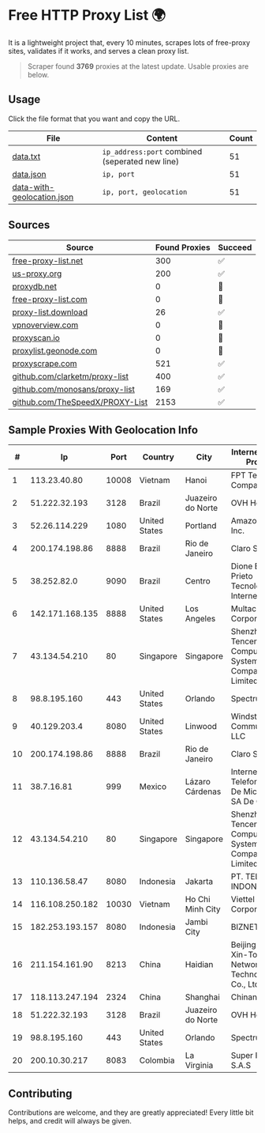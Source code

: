 
# Free HTTP Proxy List 🌍

It is a lightweight project that, every 10 minutes, scrapes lots of free-proxy sites, validates if it works, and serves a clean proxy list.


> Scraper found **3769** proxies at the latest update. Usable proxies are below.

## Usage

Click the file format that you want and copy the URL.


|File|Content|Count|
|----|-------|-----|
|[data.txt](https://raw.githubusercontent.com/themiralay/Proxy-List-World/master/data.txt)|`ip_address:port` combined (seperated new line)|51|
|[data.json](https://raw.githubusercontent.com/themiralay/Proxy-List-World/master/data.json)|`ip, port`|51|
|[data-with-geolocation.json](https://raw.githubusercontent.com/themiralay/Proxy-List-World/master/data-with-geolocation.json)|`ip, port, geolocation`|51|

## Sources

|Source|Found Proxies|Succeed|
|------|-------------|-------|
|[free-proxy-list.net](https://free-proxy-list.net)|300|✅|
|[us-proxy.org](https://www.us-proxy.org)|200|✅|
|[proxydb.net](http://proxydb.net)|0|🚫|
|[free-proxy-list.com](https://free-proxy-list.com/?page=&port=&type%5B%5D=http&type%5B%5D=https&up_time=0&search=Search)|0|🚫|
|[proxy-list.download](https://www.proxy-list.download/HTTP)|26|✅|
|[vpnoverview.com](https://vpnoverview.com/privacy/anonymous-browsing/free-proxy-servers)|0|🚫|
|[proxyscan.io](https://www.proxyscan.io)|0|🚫|
|[proxylist.geonode.com](https://proxylist.geonode.com/api/proxy-list?limit=300&page=1&sort_by=lastChecked&sort_type=desc&protocols=http,https)|0|🚫|
|[proxyscrape.com](https://api.proxyscrape.com/v2/?request=displayproxies&protocol=http&timeout=10000&country=all&ssl=all&anonymity=all)|521|✅|
|[github.com/clarketm/proxy-list](https://raw.githubusercontent.com/clarketm/proxy-list/master/proxy-list-raw.txt)|400|✅|
|[github.com/monosans/proxy-list](https://raw.githubusercontent.com/monosans/proxy-list/main/proxies/http.txt)|169|✅|
|[github.com/TheSpeedX/PROXY-List](https://raw.githubusercontent.com/TheSpeedX/PROXY-List/master/http.txt)|2153|✅|


## Sample Proxies With Geolocation Info

|#|Ip|Port|Country|City|Internet Service Provider|
|-|--|----|-------|----|-------------------------|
|1|113.23.40.80|10008|Vietnam|Hanoi|FPT Telecom Company|
|2|51.222.32.193|3128|Brazil|Juazeiro do Norte|OVH Hosting|
|3|52.26.114.229|1080|United States|Portland|Amazon.com, Inc.|
|4|200.174.198.86|8888|Brazil|Rio de Janeiro|Claro S.A|
|5|38.252.82.0|9090|Brazil|Centro|Dione Balarim Prieto Tecnologia e Internet|
|6|142.171.168.135|8888|United States|Los Angeles|Multacom Corporation|
|7|43.134.54.210|80|Singapore|Singapore|Shenzhen Tencent Computer Systems Company Limited|
|8|98.8.195.160|443|United States|Orlando|Spectrum|
|9|40.129.203.4|8080|United States|Linwood|Windstream Communications LLC|
|10|200.174.198.86|8888|Brazil|Rio de Janeiro|Claro S.A|
|11|38.7.16.81|999|Mexico|Lázaro Cárdenas|Internet Telefonia Y TV De Michoacan SA De CV|
|12|43.134.54.210|80|Singapore|Singapore|Shenzhen Tencent Computer Systems Company Limited|
|13|110.136.58.47|8080|Indonesia|Jakarta|PT. TELKOM INDONESIA|
|14|116.108.250.182|10030|Vietnam|Ho Chi Minh City|Viettel Corporation|
|15|182.253.193.157|8080|Indonesia|Jambi City|BIZNET|
|16|211.154.161.90|8213|China|Haidian|Beijing Dian-Xin-Tong Network Technologies Co., Ltd.|
|17|118.113.247.194|2324|China|Shanghai|Chinanet|
|18|51.222.32.193|3128|Brazil|Juazeiro do Norte|OVH Hosting|
|19|98.8.195.160|443|United States|Orlando|Spectrum|
|20|200.10.30.217|8083|Colombia|La Virginia|Super Redes S.A.S|



## Contributing

Contributions are welcome, and they are greatly appreciated! Every
little bit helps, and credit will always be given.

